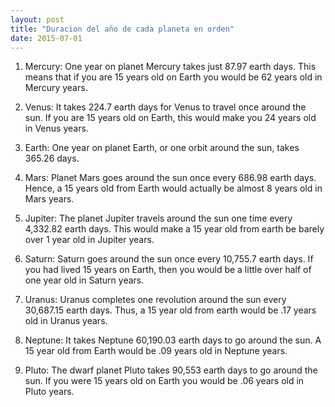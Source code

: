 ```yaml
---
layout: post
title: "Duracion del año de cada planeta en orden"
date: 2015-07-01
---
```

1. Mercury: One year on planet Mercury takes just 87.97 earth days. This means that if you are 15 years old on Earth you would be 62 years old in Mercury years.

2. Venus: It takes 224.7 earth days for Venus to travel once around the sun. If you are 15 years old on Earth, this would make you 24 years old in Venus years.

3. Earth: One year on planet Earth, or one orbit around the sun, takes 365.26 days.

4. Mars: Planet Mars goes around the sun once every 686.98 earth days. Hence, a 15 years old from Earth would actually be almost 8 years old in Mars years.

5. Jupiter: The planet Jupiter travels around the sun one time every 4,332.82 earth days. This would make a 15 year old from earth be barely over 1 year old in Jupiter years.

6. Saturn: Saturn goes around the sun once every 10,755.7 earth days. If you had lived 15 years on Earth, then you would be a little over half of one year old in Saturn years.

7. Uranus: Uranus completes one revolution around the sun every 30,687.15 earth days. Thus, a 15 year old from earth would be .17 years old in Uranus years.

8. Neptune: It takes Neptune 60,190.03 earth days to go around the sun. A 15 year old from Earth would be .09 years old in Neptune years.

9. Pluto: The dwarf planet Pluto takes 90,553 earth days to go around the sun. If you were 15 years old on Earth you would be .06 years old in Pluto years.
